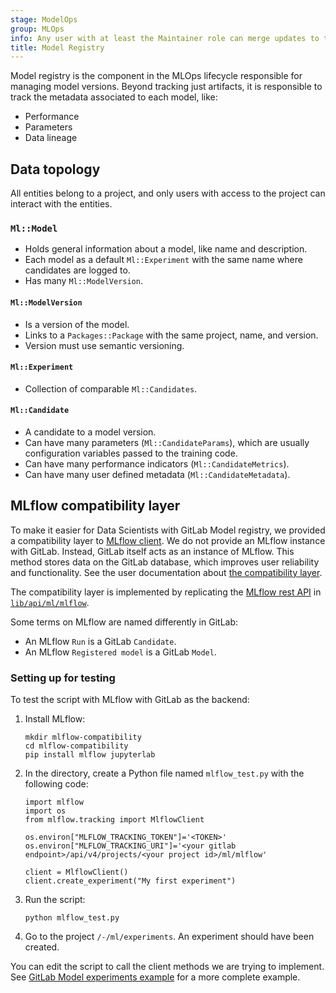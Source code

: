 ```yaml
---
stage: ModelOps
group: MLOps
info: Any user with at least the Maintainer role can merge updates to this content. For details, see https://docs.gitlab.com/development/development_processes/#development-guidelines-review.
title: Model Registry
---
```


Model registry is the component in the MLOps lifecycle responsible for managing
model versions. Beyond tracking just artifacts, it is responsible to track the
metadata associated to each model, like:

- Performance
- Parameters
- Data lineage

## Data topology

All entities belong to a project, and only users with access to the project can
interact with the entities.

### `Ml::Model`

- Holds general information about a model, like name and description.
- Each model as a default `Ml::Experiment` with the same name where candidates are logged to.
- Has many `Ml::ModelVersion`.

#### `Ml::ModelVersion`

- Is a version of the model.
- Links to a `Packages::Package` with the same project, name, and version.
- Version must use semantic versioning.

#### `Ml::Experiment`

- Collection of comparable `Ml::Candidates`.

#### `Ml::Candidate`

- A candidate to a model version.
- Can have many parameters (`Ml::CandidateParams`), which are usually configuration variables passed to the training code.
- Can have many performance indicators (`Ml::CandidateMetrics`).
- Can have many user defined metadata (`Ml::CandidateMetadata`).

## MLflow compatibility layer

To make it easier for Data Scientists with GitLab Model registry, we provided a
compatibility layer to [MLflow client](https://mlflow.org/docs/latest/python_api/mlflow.client.html).
We do not provide an MLflow instance with GitLab. Instead, GitLab itself acts as
an instance of MLflow. This method stores data on the GitLab database, which
improves user reliability and functionality. See the user documentation about
[the compatibility layer](../../../user/project/ml/experiment_tracking/mlflow_client.md).

The compatibility layer is implemented by replicating the [MLflow rest API](https://mlflow.org/docs/latest/rest-api.html)
in [`lib/api/ml/mlflow`](https://gitlab.com/gitlab-org/gitlab/-/tree/master/lib/api/ml/mlflow).

Some terms on MLflow are named differently in GitLab:

- An MLflow `Run` is a GitLab `Candidate`.
- An MLflow `Registered model` is a GitLab `Model`.

### Setting up for testing

To test the script with MLflow with GitLab as the backend:

1. Install MLflow:

   ```shell
   mkdir mlflow-compatibility
   cd mlflow-compatibility
   pip install mlflow jupyterlab
   ```

1. In the directory, create a Python file named `mlflow_test.py` with the following code:

   ```python3
   import mlflow
   import os
   from mlflow.tracking import MlflowClient

   os.environ["MLFLOW_TRACKING_TOKEN"]='<TOKEN>'
   os.environ["MLFLOW_TRACKING_URI"]='<your gitlab endpoint>/api/v4/projects/<your project id>/ml/mlflow'

   client = MlflowClient()
   client.create_experiment("My first experiment")
   ```

1. Run the script:

   ```shell
   python mlflow_test.py
   ```

1. Go to the project `/-/ml/experiments`. An experiment should have been created.

You can edit the script to call the client methods we are trying to implement. See
[GitLab Model experiments example](https://gitlab.com/gitlab-org/incubation-engineering/mlops/model_experiment_example)
for a more complete example.
